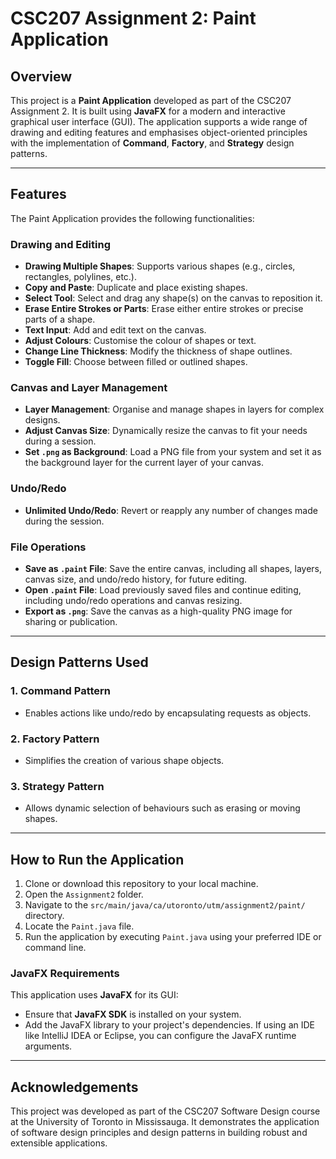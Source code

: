 # CSC207 Assignment 2: Paint Application

## Overview
This project is a **Paint Application** developed as part of the CSC207 Assignment 2. It is built using **JavaFX** for a modern and interactive graphical user interface (GUI). The application supports a wide range of drawing and editing features and emphasises object-oriented principles with the implementation of **Command**, **Factory**, and **Strategy** design patterns.

---

## Features
The Paint Application provides the following functionalities:

### **Drawing and Editing**
- **Drawing Multiple Shapes**: Supports various shapes (e.g., circles, rectangles, polylines, etc.).
- **Copy and Paste**: Duplicate and place existing shapes.
- **Select Tool**: Select and drag any shape(s) on the canvas to reposition it.
- **Erase Entire Strokes or Parts**: Erase either entire strokes or precise parts of a shape.
- **Text Input**: Add and edit text on the canvas.
- **Adjust Colours**: Customise the colour of shapes or text.
- **Change Line Thickness**: Modify the thickness of shape outlines.
- **Toggle Fill**: Choose between filled or outlined shapes.

### **Canvas and Layer Management**
- **Layer Management**: Organise and manage shapes in layers for complex designs.
- **Adjust Canvas Size**: Dynamically resize the canvas to fit your needs during a session.
- **Set `.png` as Background**: Load a PNG file from your system and set it as the background layer for the current layer of your canvas.

### **Undo/Redo**
- **Unlimited Undo/Redo**: Revert or reapply any number of changes made during the session.

### **File Operations**
- **Save as `.paint` File**: Save the entire canvas, including all shapes, layers, canvas size, and undo/redo history, for future editing.
- **Open `.paint` File**: Load previously saved files and continue editing, including undo/redo operations and canvas resizing.
- **Export as `.png`**: Save the canvas as a high-quality PNG image for sharing or publication.

---

## Design Patterns Used
### 1. **Command Pattern**
   - Enables actions like undo/redo by encapsulating requests as objects.
### 2. **Factory Pattern**
   - Simplifies the creation of various shape objects.
### 3. **Strategy Pattern**
   - Allows dynamic selection of behaviours such as erasing or moving shapes.

---

## How to Run the Application
1. Clone or download this repository to your local machine.
2. Open the `Assignment2` folder.
3. Navigate to the `src/main/java/ca/utoronto/utm/assignment2/paint/` directory.
4. Locate the `Paint.java` file.
5. Run the application by executing `Paint.java` using your preferred IDE or command line.

### **JavaFX Requirements**
This application uses **JavaFX** for its GUI:
- Ensure that **JavaFX SDK** is installed on your system.
- Add the JavaFX library to your project's dependencies. If using an IDE like IntelliJ IDEA or Eclipse, you can configure the JavaFX runtime arguments.

---

## Acknowledgements
This project was developed as part of the CSC207 Software Design course at the University of Toronto in Mississauga. It demonstrates the application of software design principles and design patterns in building robust and extensible applications.
